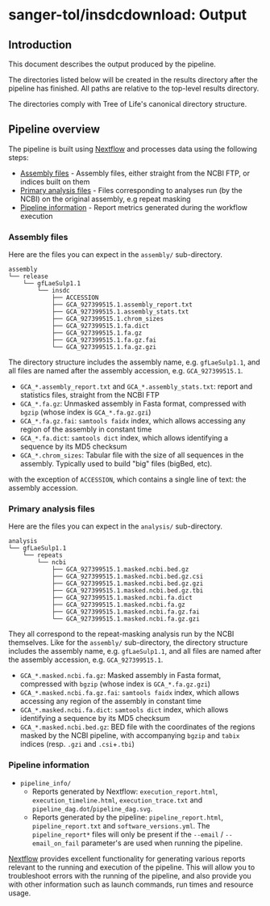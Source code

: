 # sanger-tol/insdcdownload: Output

## Introduction

This document describes the output produced by the pipeline.

The directories listed below will be created in the results directory after the pipeline has finished. All paths are relative to the top-level results directory.

The directories comply with Tree of Life's canonical directory structure.

## Pipeline overview

The pipeline is built using [Nextflow](https://www.nextflow.io/) and processes data using the following steps:

- [Assembly files](#assembly-files) - Assembly files, either straight from the NCBI FTP, or indices built on them
- [Primary analysis files](#primary-analysis-files) - Files corresponding to analyses run (by the NCBI) on the original assembly, e.g repeat masking
- [Pipeline information](#pipeline-information) - Report metrics generated during the workflow execution

### Assembly files

Here are the files you can expect in the `assembly/` sub-directory.

```text
assembly
└── release
    └── gfLaeSulp1.1
        └── insdc
            ├── ACCESSION
            ├── GCA_927399515.1.assembly_report.txt
            ├── GCA_927399515.1.assembly_stats.txt
            ├── GCA_927399515.1.chrom_sizes
            ├── GCA_927399515.1.fa.dict
            ├── GCA_927399515.1.fa.gz
            ├── GCA_927399515.1.fa.gz.fai
            └── GCA_927399515.1.fa.gz.gzi
```

The directory structure includes the assembly name, e.g. `gfLaeSulp1.1`, and all files are named after the assembly accession, e.g. `GCA_927399515.1`.

- `GCA_*.assembly_report.txt` and `GCA_*.assembly_stats.txt`: report and statistics files, straight from the NCBI FTP
- `GCA_*.fa.gz`: Unmasked assembly in Fasta format, compressed with `bgzip` (whose index is `GCA_*.fa.gz.gzi`)
- `GCA_*.fa.gz.fai`: `samtools faidx` index, which allows accessing any region of the assembly in constant time
- `GCA_*.fa.dict`: `samtools dict` index, which allows identifying a sequence by its MD5 checksum
- `GCA_*.chrom_sizes`: Tabular file with the size of all sequences in the assembly. Typically used to build "big" files (bigBed, etc).

with the exception of `ACCESSION`, which contains a single line of text: the assembly accession.

### Primary analysis files

Here are the files you can expect in the `analysis/` sub-directory.

```text
analysis
└── gfLaeSulp1.1
    └── repeats
        └── ncbi
            ├── GCA_927399515.1.masked.ncbi.bed.gz
            ├── GCA_927399515.1.masked.ncbi.bed.gz.csi
            ├── GCA_927399515.1.masked.ncbi.bed.gz.gzi
            ├── GCA_927399515.1.masked.ncbi.bed.gz.tbi
            ├── GCA_927399515.1.masked.ncbi.fa.dict
            ├── GCA_927399515.1.masked.ncbi.fa.gz
            ├── GCA_927399515.1.masked.ncbi.fa.gz.fai
            └── GCA_927399515.1.masked.ncbi.fa.gz.gzi
```

They all correspond to the repeat-masking analysis run by the NCBI themselves. Like for the `assembly/` sub-directory,
the directory structure includes the assembly name, e.g. `gfLaeSulp1.1`, and all files are named after the assembly accession, e.g. `GCA_927399515.1`.

- `GCA_*.masked.ncbi.fa.gz`: Masked assembly in Fasta format, compressed with `bgzip` (whose index is `GCA_*.fa.gz.gzi`)
- `GCA_*.masked.ncbi.fa.gz.fai`: `samtools faidx` index, which allows accessing any region of the assembly in constant time
- `GCA_*.masked.ncbi.fa.dict`: `samtools dict` index, which allows identifying a sequence by its MD5 checksum
- `GCA_*.masked.ncbi.bed.gz`: BED file with the coordinates of the regions masked by the NCBI pipeline, with accompanying `bgzip` and `tabix` indices (resp. `.gzi` and `.csi`+`.tbi`)

### Pipeline information

- `pipeline_info/`
  - Reports generated by Nextflow: `execution_report.html`, `execution_timeline.html`, `execution_trace.txt` and `pipeline_dag.dot`/`pipeline_dag.svg`.
  - Reports generated by the pipeline: `pipeline_report.html`, `pipeline_report.txt` and `software_versions.yml`. The `pipeline_report*` files will only be present if the `--email` / `--email_on_fail` parameter's are used when running the pipeline.

[Nextflow](https://www.nextflow.io/docs/latest/tracing.html) provides excellent functionality for generating various reports relevant to the running and execution of the pipeline. This will allow you to troubleshoot errors with the running of the pipeline, and also provide you with other information such as launch commands, run times and resource usage.
